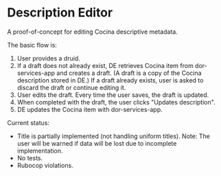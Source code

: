 # Description Editor

A proof-of-concept for editing Cocina descriptive metadata.

The basic flow is:
1. User provides a druid.
2. If a draft does not already exist, DE retrieves Cocina item from dor-services-app and creates a draft. (A draft is a copy of the Cocina description stored in DE.) If a draft already exists, user is asked to discard the draft or continue editing it.
3. User edits the draft. Every time the user saves, the draft is updated.
4. When completed with the draft, the user clicks "Updates description".
5. DE updates the Cocina item with dor-services-app.

Current status:
* Title is partially implemented (not handling uniform titles). Note: The user will be warned if data will be lost due to incomplete implementation.
* No tests.
* Rubocop violations.
